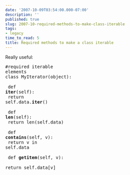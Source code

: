 ```yaml
---
date: '2007-10-09T03:54:00.000-07:00'
description: ''
published: true
slug: 2007-10-required-methods-to-make-class-iterable
tags:
- legacy
time_to_read: 5
title: Required methods to make a class iterable
---
```


Really useful:<br /><pre class="prettyprint-py">#required iterable elements<br />class MyIterator(object):<br /><br />    def __iter__(self):<br />        return self.data.__iter__()<br /><br />    def __len__(self):<br />        return len(self.data)<br /><br />    def __contains__(self, v):<br />        return v in self.data<br /><br />    def __getitem__(self, v):<br />        return self.data[v]<br /></pre>